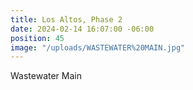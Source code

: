 ```yaml
---
title: Los Altos, Phase 2
date: 2024-02-14 16:07:00 -06:00
position: 45
image: "/uploads/WASTEWATER%20MAIN.jpg"
---
```


Wastewater Main